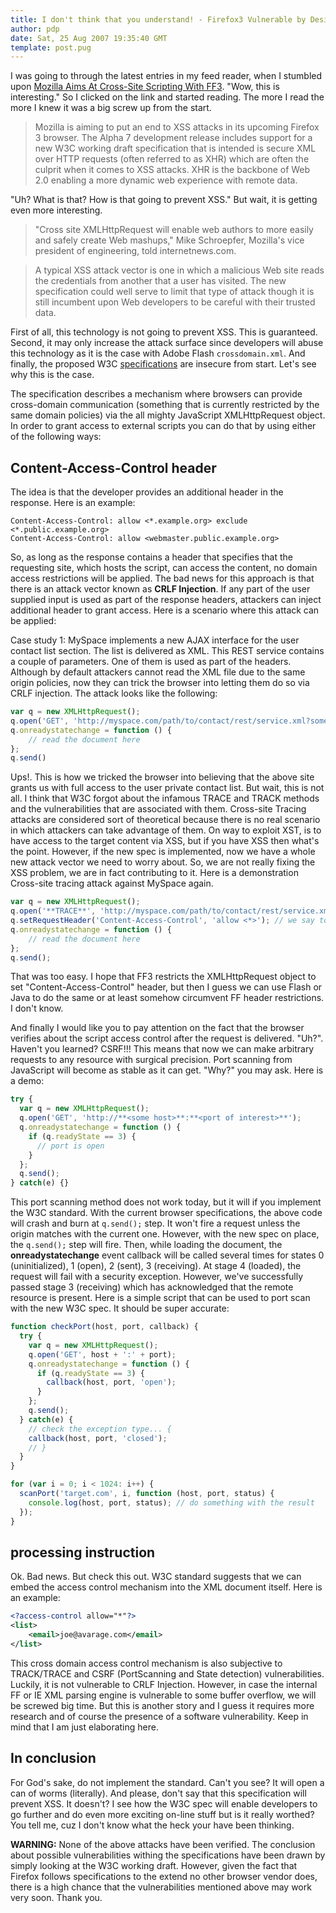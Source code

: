 ```yaml
---
title: I don't think that you understand! - Firefox3 Vulnerable by Design
author: pdp
date: Sat, 25 Aug 2007 19:35:40 GMT
template: post.pug
---
```


I was going to through the latest entries in my feed reader, when I stumbled upon [Mozilla Aims At Cross-Site Scripting With FF3](http://www.internetnews.com/security/article.php/3695731). "Wow, this is interesting." So I clicked on the link and started reading. The more I read the more I knew it was a big screw up from the start.

> Mozilla is aiming to put an end to XSS attacks in its upcoming Firefox 3 browser. The Alpha 7 development release includes support for a new W3C working draft specification that is intended is secure XML over HTTP requests (often referred to as XHR) which are often the culprit when it comes to XSS attacks. XHR is the backbone of Web 2.0 enabling a more dynamic web experience with remote data.

"Uh? What is that? How is that going to prevent XSS." But wait, it is getting even more interesting.

> "Cross site XMLHttpRequest will enable web authors to more easily and safely create Web mashups," Mike Schroepfer, Mozilla's vice president of engineering, told internetnews.com.

> A typical XSS attack vector is one in which a malicious Web site reads the credentials from another that a user has visited. The new specification could well serve to limit that type of attack though it is still incumbent upon Web developers to be careful with their trusted data.

First of all, this technology is not going to prevent XSS. This is guaranteed. Second, it may only increase the attack surface since developers will abuse this technology as it is the case with Adobe Flash `crossdomain.xml`. And finally, the proposed W3C [specifications](http://www.w3.org/TR/access-control/) are insecure from start. Let's see why this is the case.

The specification describes a mechanism where browsers can provide cross-domain communication (something that is currently restricted by the same domain policies) via the all mighty JavaScript XMLHttpRequest object. In order to grant access to external scripts you can do that by using either of the following ways:

## Content-Access-Control header

The idea is that the developer provides an additional header in the response. Here is an example:

	Content-Access-Control: allow <*.example.org> exclude <*.public.example.org>
	Content-Access-Control: allow <webmaster.public.example.org>

So, as long as the response contains a header that specifies that the requesting site, which hosts the script, can access the content, no domain access restrictions will be applied. The bad news for this approach is that there is an attack vector known as **CRLF Injection**. If any part of the user supplied input is used as part of the response headers, attackers can inject additional header to grant access. Here is a scenario where this attack can be applied:

Case study 1: MySpace implements a new AJAX interface for the user contact list section. The list is delivered as XML. This REST service contains a couple of parameters. One of them is used as part of the headers. Although by default attackers cannot read the XML file due to the same origin policies, now they can trick the browser into letting them do so via CRLF injection. The attack looks like the following:

```javascript
var q = new XMLHttpRequest();
q.open('GET', 'http://myspace.com/path/to/contact/rest/service.xml?someparam=blab%0D%0AContent-Access-Control: allow <*>');
q.onreadystatechange = function () {
	// read the document here
};
q.send()
```

Ups!. This is how we tricked the browser into believing that the above site grants us with full access to the user private contact list. But wait, this is not all. I think that W3C forgot about the infamous TRACE and TRACK methods and the vulnerabilities that are associated with them. Cross-site Tracing attacks are considered sort of theoretical because there is no real scenario in which attackers can take advantage of them. On way to exploit XST, is to have access to the target content via XSS, but if you have XSS then what's the point. However, if the new spec is implemented, now we have a whole new attack vector we need to worry about. So, we are not really fixing the XSS problem, we are in fact contributing to it. Here is a demonstration Cross-site tracing attack against MySpace again.

```javascript
var q = new XMLHttpRequest();
q.open('**TRACE**', 'http://myspace.com/path/to/contact/rest/service.xml');
q.setRequestHeader('Content-Access-Control', 'allow <*>'); // we say to the server to echo back this header
q.onreadystatechange = function () {
	// read the document here
};
q.send();
```

That was too easy. I hope that FF3 restricts the XMLHttpRequest object to set "Content-Access-Control" header, but then I guess we can use Flash or Java to do the same or at least somehow circumvent FF header restrictions. I don't know.

And finally I would like you to pay attention on the fact that the browser verifies about the script access control after the request is delivered. "Uh?". Haven't you learned? CSRF!!! This means that now we can make arbitrary requests to any resource with surgical precision. Port scanning from JavaScript will become as stable as it can get. "Why?" you may ask. Here is a demo:

```javascript
try {
  var q = new XMLHttpRequest();
  q.open('GET', 'http://**<some host>**:**<port of interest>**');
  q.onreadystatechange = function () {
    if (q.readyState == 3) {
      // port is open
    }
  };
  q.send();
} catch(e) {}
```

This port scanning method does not work today, but it will if you implement the W3C standard. With the current browser specifications, the above code will crash and burn at `q.send();` step. It won't fire a request unless the origin matches with the current one. However, with the new spec on place, the `q.send();` step will fire. Then, while loading the document, the **onreadystatechange** event callback will be called several times for states 0 (uninitialized), 1 (open), 2 (sent), 3 (receiving). At stage 4 (loaded), the request will fail with a security exception. However, we've successfully passed stage 3 (receiving) which has acknowledged that the remote resource is present. Here is a simple script that can be used to port scan with the new W3C spec. It should be super accurate:

```javascript
function checkPort(host, port, callback) {
  try {
    var q = new XMLHttpRequest();
    q.open('GET', host + ':' + port);
    q.onreadystatechange = function () {
      if (q.readyState == 3) {
        callback(host, port, 'open');
      }
    };
    q.send();
  } catch(e) {
    // check the exception type... {
    callback(host, port, 'closed');
    // }
  }
}

for (var i = 0; i < 1024: i++) {
  scanPort('target.com', i, function (host, port, status) {
    console.log(host, port, status); // do something with the result
  });
}
```

## <?access-control?> processing instruction

Ok. Bad news. But check this out. W3C standard suggests that we can embed the access control mechanism into the XML document itself. Here is an example:

```xml
<?access-control allow="*"?>
<list>
	<email>joe@avarage.com</email>
</list>
```

This cross domain access control mechanism is also subjective to TRACK/TRACE and CSRF (PortScanning and State detection) vulnerabilities. Luckily, it is not vulnerable to CRLF Injection. However, in case the internal FF or IE XML parsing engine is vulnerable to some buffer overflow, we will be screwed big time. But this is another story and I guess it requires more research and of course the presence of a software vulnerability. Keep in mind that I am just elaborating here.

## In conclusion

For God's sake, do not implement the standard. Can't you see? It will open a can of worms (literally). And please, don't say that this specification will prevent XSS. It doesn't? I see how the W3C spec will enable developers to go further and do even more exciting on-line stuff but is it really worthed? You tell me, cuz I don't know what the heck your have been thinking.

**WARNING:** None of the above attacks have been verified. The conclusion about possible vulnerabilities withing the specifications have been drawn by simply looking at the W3C working draft. However, given the fact that Firefox follows specifications to the extend no other browser vendor does, there is a high chance that the vulnerabilities mentioned above may work very soon. Thank you.
